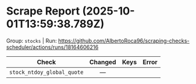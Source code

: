 # Scrape Report (2025-10-01T13:59:38.789Z)

Group: `stocks`  |  Run: https://github.com/AlbertoRoca96/scraping-checks-scheduler/actions/runs/18164606216

| Check | Changed | Keys | Error |
|---|:---:|:--|:--|
| `stock_ntdoy_global_quote` | — |  |  |
